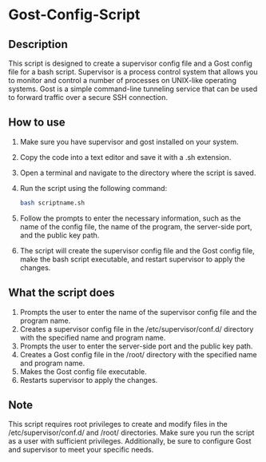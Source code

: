 # Gost-Config-Script

## Description

This script is designed to create a supervisor config file and a Gost config file for a bash script. Supervisor is a process control system that allows you to monitor and control a number of processes on UNIX-like operating systems. Gost is a simple command-line tunneling service that can be used to forward traffic over a secure SSH connection.

## How to use

1. Make sure you have supervisor and gost installed on your system.
2. Copy the code into a text editor and save it with a .sh extension.
3. Open a terminal and navigate to the directory where the script is saved.
4. Run the script using the following command:

   ```bash
   bash scriptname.sh
   ```

5. Follow the prompts to enter the necessary information, such as the name of the config file, the name of the program, the server-side port, and the public key path.
6. The script will create the supervisor config file and the Gost config file, make the bash script executable, and restart supervisor to apply the changes.

## What the script does

1. Prompts the user to enter the name of the supervisor config file and the program name.
2. Creates a supervisor config file in the /etc/supervisor/conf.d/ directory with the specified name and program name.
3. Prompts the user to enter the server-side port and the public key path.
4. Creates a Gost config file in the /root/ directory with the specified name and program name.
5. Makes the Gost config file executable.
6. Restarts supervisor to apply the changes.

## Note

This script requires root privileges to create and modify files in the /etc/supervisor/conf.d/ and /root/ directories. Make sure you run the script as a user with sufficient privileges. Additionally, be sure to configure Gost and supervisor to meet your specific needs.
